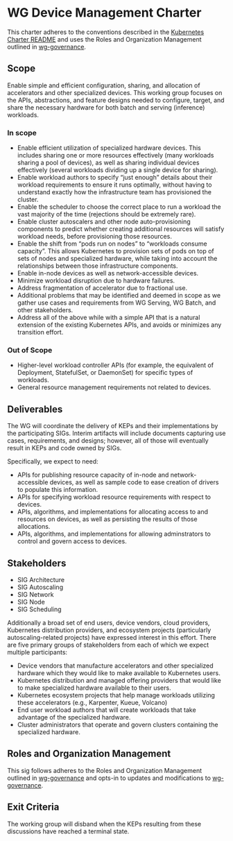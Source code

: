 # WG Device Management Charter

This charter adheres to the conventions described in the [Kubernetes Charter
README] and uses the Roles and Organization Management outlined in
[wg-governance].

## Scope

Enable simple and efficient configuration, sharing, and allocation of
accelerators and other specialized devices. This working group focuses on the
APIs, abstractions, and feature designs needed to configure, target, and share
the necessary hardware for both batch and serving (inference) workloads.

### In scope

- Enable efficient utilization of specialized hardware devices. This includes
  sharing one or more resources effectively (many workloads sharing a pool of
  devices), as well as sharing individual devices effectively (several workloads
  dividing up a single device for sharing).
- Enable workload authors to specify “just enough” details about their workload
  requirements to ensure it runs optimally, without having to understand exactly
  how the infrastructure team has provisioned the cluster.
- Enable the scheduler to choose the correct place to run a workload the vast
  majority of the time (rejections should be extremely rare).
- Enable cluster autoscalers and other node auto-provisioning components to
  predict whether creating additional resources will satisfy workload needs,
  before provisioning those resources.
- Enable the shift from “pods run on nodes” to “workloads consume capacity”.
  This allows Kubernetes to provision sets of pods on top of sets of nodes and
  specialized hardware, while taking into account the relationships between
  those infrastructure components.
- Enable in-node devices as well as network-accessible devices.
- Minimize workload disruption due to hardware failures.
- Address fragmentation of accelerator due to fractional use.
- Additional problems that may be identified and deemed in scope as we gather
  use cases and requirements from WG Serving, WG Batch, and other stakeholders.
- Address all of the above while with a simple API that is a natural extension
  of the existing Kubernetes APIs, and avoids or minimizes any transition
  effort.

### Out of Scope

- Higher-level workload controller APIs (for example, the equivalent of
  Deployment, StatefulSet, or DaemonSet) for specific types of workloads.
- General resource management requirements not related to devices.

## Deliverables

The WG will coordinate the delivery of KEPs and their implementations by the
participating SIGs. Interim artifacts will include documents capturing use
cases, requirements, and designs; however, all of those will eventually result
in KEPs and code owned by SIGs.

Specifically, we expect to need:

- APIs for publishing resource capacity of in-node and network-accessible
  devices, as well as sample code to ease creation of drivers to populate this
  information.
- APIs for specifying workload resource requirements with respect to devices.
- APIs, algorithms, and implementations for allocating access to and resources on devices, as well as
  persisting the results of those allocations.
- APIs, algorithms, and implementations for allowing adminstrators to control
  and govern access to devices.

## Stakeholders

- SIG Architecture
- SIG Autoscaling
- SIG Network
- SIG Node
- SIG Scheduling

Additionally a broad set of end users, device vendors, cloud providers,
Kubernetes distribution providers, and ecosystem projects (particularly
autoscaling-related projects) have expressed interest in this effort. There are
five primary groups of stakeholders from each of which we expect multiple participants:

- Device vendors that manufacture accelerators and other specialized hardware
  which they would like to make available to Kubernetes users.
- Kubernetes distribution and managed offering providers that would like to make
  specialized hardware available to their users.
- Kubernetes ecosystem projects that help manage workloads utilizing these
  accelerators (e.g., Karpenter, Kueue, Volcano)
- End user workload authors that will create workloads that take advantage of
  the specialized hardware.
- Cluster administrators that operate and govern clusters containing the
  specialized hardware.

## Roles and Organization Management

This sig follows adheres to the Roles and Organization Management outlined in [wg-governance]
and opts-in to updates and modifications to [wg-governance].

## Exit Criteria

The working group will disband when the KEPs resulting from these discussions
have reached a terminal state.

[wg-governance]: https://github.com/kubernetes/community/blob/master/committee-steering/governance/wg-governance.md
[Kubernetes Charter README]: https://github.com/kubernetes/community/blob/master/committee-steering/governance/README.md
